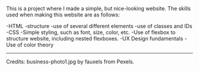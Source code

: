 This is a project where I made a simple, but nice-looking website. The skills used when making this website are as follows:

-HTML
    -structure
    -use of several different elements
    -use of classes and IDs
-CSS
    -Simple styling, such as font, size, color, etc.
    -Use of flexbox to structure website, including nested flexboxes.
    -UX Design fundamentals
    -Use of color theory


------------------------------------------------------------------------------------------------------------------------------------
Credits:
business-photo1.jpg by fauxels from Pexels.

